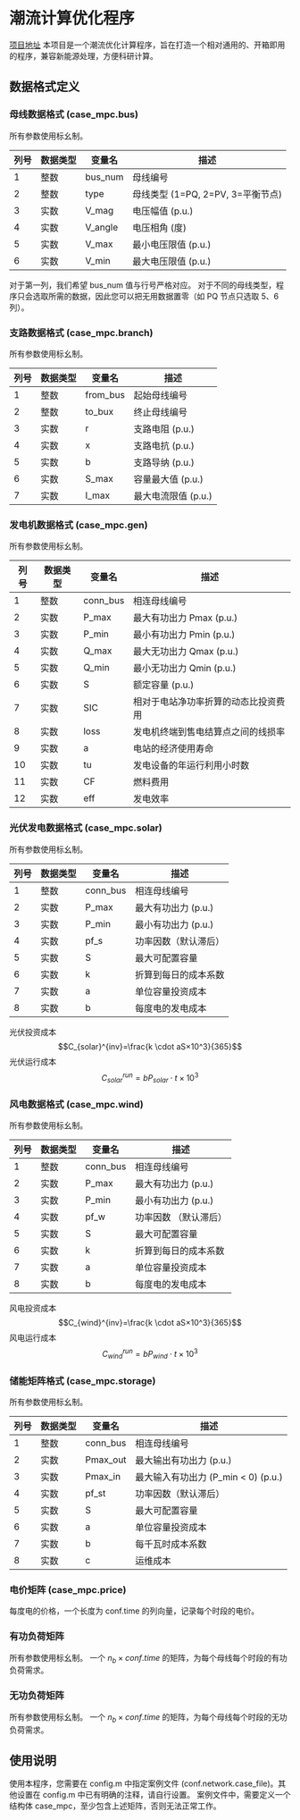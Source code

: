 # 潮流计算优化程序

[项目地址](https://github.com/EternalLightning/PowerFlowOptimization) 
本项目是一个潮流优化计算程序，旨在打造一个相对通用的、开箱即用的程序，兼容新能源处理，方便科研计算。

## 数据格式定义

### 母线数据格式 (case_mpc.bus)
所有参数使用标幺制。

| 列号 | 数据类型 | 变量名 | 描述                   |
|------|----------|--------|------------------------|
| 1    | 整数     | bus_num | 母线编号               |
| 2    | 整数     | type   | 母线类型 (1=PQ, 2=PV, 3=平衡节点) |
| 3    | 实数     | V_mag     | 电压幅值 (p.u.)        |
| 4    | 实数     | V_angle  | 电压相角 (度)          |
| 5    | 实数     | V_max   | 最小电压限值 (p.u.)    |
| 6    | 实数     | V_min   | 最大电压限值 (p.u.)    |

对于第一列，我们希望 bus_num 值与行号严格对应。
对于不同的母线类型，程序只会选取所需的数据，因此您可以把无用数据置零（如 PQ 节点只选取 5、6 列）。

### 支路数据格式 (case_mpc.branch)
所有参数使用标幺制。

| 列号 | 数据类型 | 变量名 | 描述                   |
|------|----------|--------|------------------------|
| 1    | 整数     | from_bus | 起始母线编号           |
| 2    | 整数     | to_bux   | 终止母线编号           |
| 3    | 实数     | r      | 支路电阻 (p.u.)      |
| 4    | 实数     | x      | 支路电抗 (p.u.)      |
| 5    | 实数     | b      | 支路导纳 (p.u.)  |
| 6    | 实数     | S_max  | 容量最大值 (p.u.)      |
| 7    | 实数     | I_max  | 最大电流限值 (p.u.) |

### 发电机数据格式 (case_mpc.gen)
所有参数使用标幺制。

| 列号 | 数据类型 | 变量名 | 描述                   |
|------|----------|--------|------------------------|
| 1    | 整数     | conn_bus | 相连母线编号               |
| 2    | 实数     | P_max   | 最大有功出力 Pmax (p.u.) |
| 3    | 实数     | P_min   | 最小有功出力 Pmin (p.u.) |
| 4    | 实数     | Q_max   | 最大无功出力 Qmax (p.u.) |
| 5    | 实数     | Q_min   | 最小无功出力 Qmin (p.u.) |
| 6    | 实数     | S      | 额定容量 (p.u.)        |
| 7    | 实数     | SIC | 相对于电站净功率折算的动态比投资费用       |
| 8    | 实数     | loss   | 发电机终端到售电结算点之间的线损率 |
| 9    | 实数     | a      | 电站的经济使用寿命  |
| 10   | 实数     | tu     | 发电设备的年运行利用小时数         |
| 11   | 实数     | CF     | 燃料费用     |
| 12   | 实数     | eff     | 发电效率     |

### 光伏发电数据格式 (case_mpc.solar)
所有参数使用标幺制。

| 列号 | 数据类型 | 变量名 | 描述                   |
|------|----------|--------|------------------------|
| 1    | 整数     | conn_bus | 相连母线编号               |
| 2    | 实数     | P_max   | 最大有功出力 (p.u.)    |
| 3    | 实数     | P_min   | 最小有功出力 (p.u.)    |
| 4    | 实数     | pf_s   | 功率因数（默认滞后）         |
| 5    | 实数     | S      | 最大可配置容量               |
| 6    | 实数     | k | 折算到每日的成本系数   |
| 7    | 实数     | a | 单位容量投资成本       |
| 8    | 实数     | b | 每度电的发电成本       |

光伏投资成本
$$C_{solar}^{inv}=\frac{k \cdot aS×10^3}{365}$$
光伏运行成本
$$C_{solar}^{run}=bP_{solar}\cdot t×10^3$$

### 风电数据格式 (case_mpc.wind)
所有参数使用标幺制。

| 列号 | 数据类型 | 变量名 | 描述                   |
|------|----------|--------|------------------------|
| 1    | 整数     | conn_bus | 相连母线编号  |
| 2    | 实数     | P_max  | 最大有功出力 (p.u.)    |
| 3    | 实数     | P_min  | 最小有功出力 (p.u.)    |
| 4    | 实数     | pf_w   | 功率因数 （默认滞后）  |
| 5    | 实数     | S    | 最大可配置容量               |
| 6    | 实数     | k | 折算到每日的成本系数   |
| 7    | 实数     | a | 单位容量投资成本       |
| 8    | 实数     | b | 每度电的发电成本       |

风电投资成本
$$C_{wind}^{inv}=\frac{k \cdot aS×10^3}{365}$$
风电运行成本
$$C_{wind}^{run}=bP_{wind}\cdot t×10^3$$

### 储能矩阵格式 (case_mpc.storage)
所有参数使用标幺制。

| 列号 | 数据类型 | 变量名 | 描述                   |
|------|----------|--------|------------------------|
| 1    | 整数     | conn_bus | 相连母线编号               |
| 2    | 实数     | Pmax_out | 最大输出有功出力 (p.u.) |
| 3    | 实数     | Pmax_in | 最大输入有功出力 (P_min < 0) (p.u.) |
| 4    | 实数     | pf_st     | 功率因数（默认滞后）     |
| 5    | 实数     | S      | 最大可配置容量               |
| 6    | 实数     | a | 单位容量投资成本       |
| 7    | 实数     | b | 每千瓦时成本系数       |
| 8    | 实数     | c | 运维成本               |

### 电价矩阵 (case_mpc.price)
每度电的价格，一个长度为 conf.time 的列向量，记录每个时段的电价。

### 有功负荷矩阵
所有参数使用标幺制。
一个 $n_b \times conf.time$ 的矩阵，为每个母线每个时段的有功负荷需求。

### 无功负荷矩阵
所有参数使用标幺制。
一个 $n_b \times conf.time$ 的矩阵，为每个母线每个时段的无功负荷需求。

## 使用说明
使用本程序，您需要在 config.m 中指定案例文件 (conf.network.case_file)。其他设置在 config.m 中已有明确的注释，请自行设置。
案例文件中，需要定义一个结构体 case_mpc，至少包含上述矩阵，否则无法正常工作。